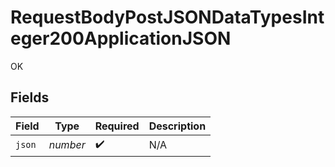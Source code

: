 # RequestBodyPostJSONDataTypesInteger200ApplicationJSON

OK


## Fields

| Field              | Type               | Required           | Description        |
| ------------------ | ------------------ | ------------------ | ------------------ |
| `json`             | *number*           | :heavy_check_mark: | N/A                |